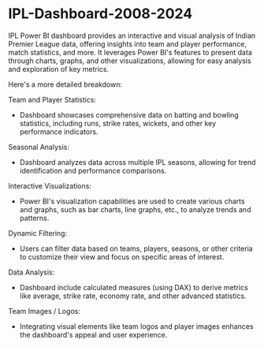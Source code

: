 # IPL-Dashboard-2008-2024
IPL Power BI dashboard provides an interactive and visual analysis of Indian Premier League data, offering insights into team and player performance, match statistics, and more.
It leverages Power BI's features to present data through charts, graphs, and other visualizations, allowing for easy analysis and exploration of key metrics.

Here's a more detailed breakdown:

Team and Player Statistics:
* Dashboard showcases comprehensive data on batting and bowling statistics, including runs, strike rates, wickets, and other key performance indicators.

Seasonal Analysis:
* Dashboard analyzes data across multiple IPL seasons, allowing for trend identification and performance comparisons.

Interactive Visualizations:
* Power BI's visualization capabilities are used to create various charts and graphs, such as bar charts, line graphs, etc., to analyze trends and patterns.

Dynamic Filtering:
* Users can filter data based on teams, players, seasons, or other criteria to customize their view and focus on specific areas of interest. 

Data Analysis:
* Dashboard include calculated measures (using DAX) to derive metrics like average, strike rate, economy rate, and other advanced statistics. 

Team Images / Logos:
* Integrating visual elements like team logos and player images enhances the dashboard's appeal and user experience.
